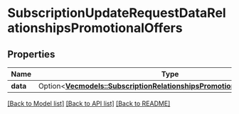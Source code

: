 # SubscriptionUpdateRequestDataRelationshipsPromotionalOffers

## Properties

Name | Type | Description | Notes
------------ | ------------- | ------------- | -------------
**data** | Option<[**Vec<models::SubscriptionRelationshipsPromotionalOffersDataInner>**](Subscription_relationships_promotionalOffers_data_inner.md)> |  | [optional]

[[Back to Model list]](../README.md#documentation-for-models) [[Back to API list]](../README.md#documentation-for-api-endpoints) [[Back to README]](../README.md)


